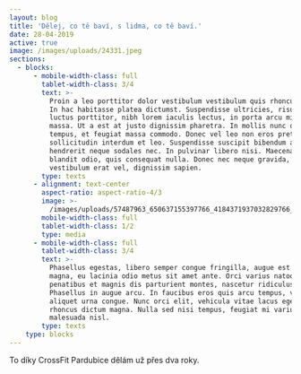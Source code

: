 ```yaml
---
layout: blog
title: 'Dělej, co tě baví, s lidma, co tě baví.'
date: 28-04-2019
active: true
image: /images/uploads/24331.jpeg
sections:
  - blocks:
      - mobile-width-class: full
        tablet-width-class: 3/4
        text: >-
          Proin a leo porttitor dolor vestibulum vestibulum quis rhoncus lorem.
          In hac habitasse platea dictumst. Suspendisse ultricies, risus at
          luctus porttitor, nibh lorem iaculis lectus, in porta arcu mi vitae
          massa. Ut a est at justo dignissim pharetra. In mollis nunc quis metus
          tempus, et feugiat massa commodo. Donec vel leo non eros pretium
          sollicitudin interdum et leo. Suspendisse suscipit bibendum augue, vel
          hendrerit neque sodales nec. In pulvinar libero nisi. Maecenas vel
          blandit odio, quis consequat nulla. Donec nec neque gravida,
          vestibulum erat vel, dignissim sapien.
        type: texts
      - alignment: text-center
        aspect-ratio: aspect-ratio-4/3
        image: >-
          /images/uploads/57487963_650637155397766_4184371937032829766_n.jpg-_nc_ht-instagram.fprg2-1.fna.fbcdn.jpeg
        mobile-width-class: full
        tablet-width-class: 1/2
        type: media
      - mobile-width-class: full
        tablet-width-class: 3/4
        text: >-
          Phasellus egestas, libero semper congue fringilla, augue est semper
          magna, eu lacinia odio metus sit amet ante. Orci varius natoque
          penatibus et magnis dis parturient montes, nascetur ridiculus mus.
          Phasellus in augue arcu. In faucibus eros quis arcu tempus, vitae
          aliquet urna congue. Nunc orci elit, vehicula vitae lacus eget,
          rhoncus dictum magna. Nulla sed nisi tempus, feugiat mi varius,
          malesuada nisl.
        type: texts
    type: blocks
---
```

To díky CrossFit Pardubice dělám už přes dva roky.
